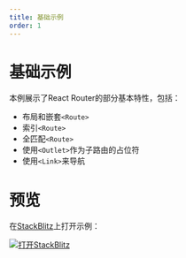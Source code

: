 ```yaml
---
title: 基础示例
order: 1
---
```


# 基础示例
本例展示了React Router的部分基本特性，包括：       
- 布局和嵌套`<Route>`
- 索引`<Route>`
- 全匹配`<Route>`
- 使用`<Outlet>`作为子路由的占位符
- 使用`<Link>`来导航

# 预览
在[StackBlitz](https://stackblitz.com/)上打开示例：      

[![打开StackBlitz](https://developer.stackblitz.com/img/open_in_stackblitz.svg)](https://stackblitz.com/edit/github-hhg8lk?file=src%2FApp.tsx)      
